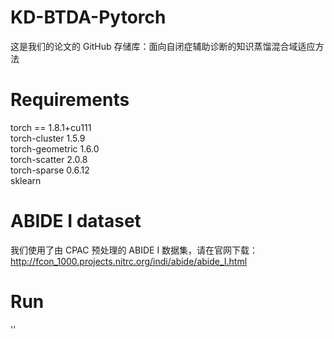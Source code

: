 KD-BTDA-Pytorch
=
这是我们的论文的 GitHub 存储库：面向自闭症辅助诊断的知识蒸馏混合域适应方法

Requirements
=
torch == 1.8.1+cu111  
torch-cluster           1.5.9  
torch-geometric         1.6.0  
torch-scatter           2.0.8  
torch-sparse            0.6.12  
sklearn

ABIDE I dataset
=
我们使用了由 CPAC 预处理的 ABIDE I 数据集，请在官网下载：http://fcon_1000.projects.nitrc.org/indi/abide/abide_I.html

Run
=
'<python KD-BTDA.py>'

